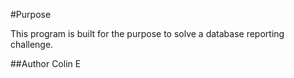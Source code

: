 #Purpose

This program is built for the purpose to solve a database reporting challenge.

##Author
Colin E